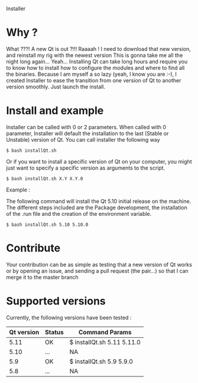 
   Installer


# Why ?

  What ???! A new Qt is out ?!!! Raaaah ! I need to
  download that new version, and reinstall my rig with the newest version
  This is gonna take me all the night long again...
  Yeah... Installing Qt can take long hours and require you to 
  know how to install how to configure the modules and
  where to find all the binaries.
  Because I am myself a so lazy (yeah, I know you are :-), 
  I created Installer to ease the transition from one
  version of Qt to another version smoothly. Just launch the install.

# Install and example

  Installer can be called with 0 or 2 parameters.
  When called with 0 parameter, Installer will default the
  installation to the last (Stable or Unstable) version of Qt.
  You can call installer the following way

  ```shell
  $ bash installQt.sh
  ```

  Or if you want to install a specific version of Qt on
  your computer, you might just want to specify a specific
  version as arguments to the script.

  ```shell
  $ bash installQt.sh X.Y X.Y.0
  ```
  Example :

  The following command will install the Qt 5.10 initial release
  on the machine. The different steps included are the 
  Package development, the installation of the .run file and the 
  creation of the environment variable.

  ```shell
  $ bash installQt.sh 5.10 5.10.0
  ```

# Contribute

  Your contribution can be as simple as testing that a new version of Qt works
  or by opening an issue, and sending a pull request (the pair...)
  so that I can merge it to the master branch

# Supported versions

  Currently, the following versions have been tested :

  | Qt version | Status | Command Params             |
  |------------|--------|-----------------------------
  | 5.11       | OK     | $ installQt.sh 5.11 5.11.0 |
  | 5.10       | ...    | NA                         |
  | 5.9        | OK     | $ installQt.sh 5.9 5.9.0   |
  | 5.8        | ...    | NA                         |


